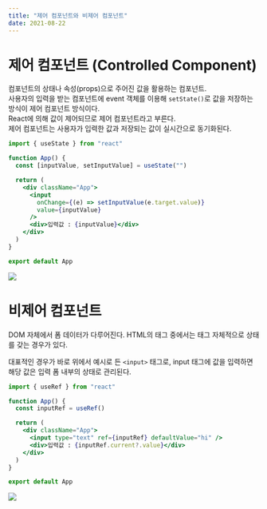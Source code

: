 ```yaml
---
title: "제어 컴포넌트와 비제어 컴포넌트"
date: 2021-08-22
---
```


# 제어 컴포넌트 (Controlled Component)

컴포넌트의 상태나 속성(props)으로 주어진 값을 활용하는 컴포넌트.  
사용자의 입력을 받는 컴포넌트에 event 객체를 이용해 `setState()`로 값을 저장하는 방식이 제어 컴포넌트 방식이다.  
React에 의해 값이 제어되므로 제어 컴포넌트라고 부른다.  
제어 컴포넌트는 사용자가 입력한 값과 저장되는 값이 실시간으로 동기화된다.

```jsx
import { useState } from "react"

function App() {
  const [inputValue, setInputValue] = useState("")

  return (
    <div className="App">
      <input
        onChange={(e) => setInputValue(e.target.value)}
        value={inputValue}
      />
      <div>입력값 : {inputValue}</div>
    </div>
  )
}

export default App
```

![](https://images.velog.io/images/nsunny0908/post/966f28ac-8f7b-4164-878a-3a90539cc7ca/Aug-23-2021%2023-46-03.gif)

# 비제어 컴포넌트

DOM 자체에서 폼 데이터가 다루어진다.
HTML의 태그 중에서는 태그 자체적으로 상태를 갖는 경우가 있다.

대표적인 경우가 바로 위에서 예시로 든 `<input>` 태그로, input 태그에 값을 입력하면 해당 값은 입력 폼 내부의 상태로 관리된다.

```jsx
import { useRef } from "react"

function App() {
  const inputRef = useRef()

  return (
    <div className="App">
      <input type="text" ref={inputRef} defaultValue="hi" />
      <div>입력값 : {inputRef.current?.value}</div>
    </div>
  )
}

export default App
```

![](https://images.velog.io/images/nsunny0908/post/46f65729-a9c4-4f65-9f07-59eb9266c047/Aug-23-2021%2023-44-39.gif)
